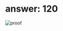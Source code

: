 # answer: 120
![proof]([http://url/to/img.png](https://media.discordapp.net/attachments/1324538259816054906/1352099372044910653/Screenshot_2025-03-19_at_9.59.36_PM.png?ex=67dcc82b&is=67db76ab&hm=aed22f90afbd6a3c9b885d4e835f606a869d8f5c3fa02f2d8b37e3c20f2b78d2&=&format=webp&quality=lossless&width=1746&height=1308))
